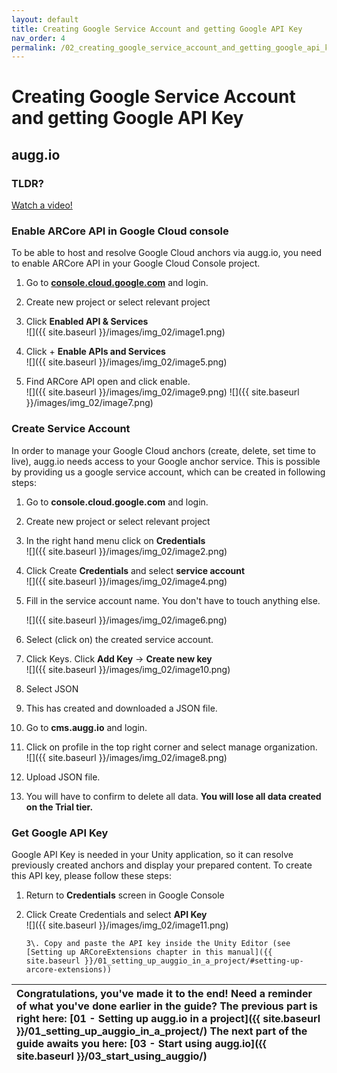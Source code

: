 ```yaml
---
layout: default
title: Creating Google Service Account and getting Google API Key
nav_order: 4
permalink: /02_creating_google_service_account_and_getting_google_api_key/
---
```


# **Creating Google Service Account and getting Google API Key**

## augg.io

### TLDR? 
[Watch a video!](https://www.youtube.com/watch?v=K4ElIdBGYg8)

### Enable ARCore API in Google Cloud console

To be able to host and resolve Google Cloud anchors via augg.io, you need to enable ARCore API in your Google Cloud Console project.

1. Go to **[console.cloud.google.com](https://console.cloud.google.com)** and login.

2. Create new project or select relevant project

3. Click **Enabled API & Services**  
   ![]({{ site.baseurl }}/images/img_02/image1.png) 
4. Click \+ **Enable APIs and Services**  
   ![]({{ site.baseurl }}/images/img_02/image5.png)  
5. Find ARCore API open and click enable.  
   ![]({{ site.baseurl }}/images/img_02/image9.png)
   ![]({{ site.baseurl }}/images/img_02/image7.png)

### Create Service Account

In order to manage your Google Cloud anchors (create, delete, set time to live), augg.io needs access to your Google anchor service. This is possible by providing us a google service account, which can be created in following steps:

1. Go to **console.cloud.google.com** and login.

2. Create new project or select relevant project

3. In the right hand menu click on **Credentials**  
   ![]({{ site.baseurl }}/images/img_02/image2.png)

4. Click Create **Credentials** and select **service account**  
   ![]({{ site.baseurl }}/images/img_02/image4.png)

5. Fill in the service account name. You don't have to touch anything else.

   ![]({{ site.baseurl }}/images/img_02/image6.png)

   

6. Select (click on) the created service account.

7. Click Keys. Click **Add Key** \-\> **Create new key**  
   ![]({{ site.baseurl }}/images/img_02/image10.png)

8. Select JSON

9. This has created and downloaded a JSON file.

10. Go to **cms.augg.io** and login.

11. Click on profile in the top right corner and select manage organization.  
    ![]({{ site.baseurl }}/images/img_02/image8.png)

12. Upload JSON file.

13. You will have to confirm to delete all data. **You will lose all data created on the Trial tier.**

### 

### Get Google API Key

Google API Key is needed in your Unity application, so it can resolve previously created anchors and display your prepared content. To create this API key, please follow these steps:

1. Return to **Credentials** screen in Google Console

2. Click Create Credentials and select **API Key**  
   ![]({{ site.baseurl }}/images/img_02/image11.png)

       3\. Copy and paste the API key inside the Unity Editor (see [Setting up ARCoreExtensions chapter in this manual]({{ site.baseurl }}/01_setting_up_auggio_in_a_project/#setting-up-arcore-extensions))

| Congratulations, you've made it to the end! Need a reminder of what you've done earlier in the guide? The previous part is right here: [01 - Setting up augg.io in a project]({{ site.baseurl }}/01_setting_up_auggio_in_a_project/) The next part of the guide awaits you here:  [03 - Start using augg.io]({{ site.baseurl }}/03_start_using_auggio/) |
| :---- |
